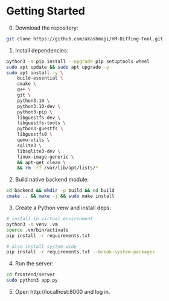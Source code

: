 # Getting Started

0. Download the repository:
```bash
git clone https://github.com/akashmaji/VM-Diffing-Tool.git
```

1. Install dependencies:
```bash
python3 -m pip install --upgrade pip setuptools wheel
sudo apt update && sudo apt upgrade -y
sudo apt install -y \
    build-essential \
    cmake \
    g++ \
    git \
    python3.10 \
    python3.10-dev \
    python3-pip \
    libguestfs-dev \
    libguestfs-tools \
    python3-guestfs \
    libguestfs0 \
    qemu-utils \
    sqlite3 \
    libsqlite3-dev \
    linux-image-generic \
    && apt-get clean \
    && rm -rf /var/lib/apt/lists/*
```

2. Build native backend module:
```bash
cd backend && mkdir -p build && cd build
cmake .. && make -j && sudo make install
```

3. Create a Python venv and install deps:
```bash
# install in virtual environment
python3 -m venv .vm
source .vm/bin/activate
pip install -r requirements.txt

# also install system-wide
pip install -r requirements.txt --break-system-packages
```

4. Run the server:
```bash
cd frontend/server
sudo python3 app.py
```

5. Open http://localhost:8000 and log in.
